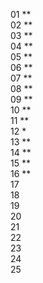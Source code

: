 01 \*\*  
02 \*\*  
03 \*\*  
04 \*\*  
05 \*\*  
06 \*\*  
07 \*\*  
08 \*\*  
09 \*\*  
10 \*\*  
11 \*\*  
12 \*  
13 \*\*  
14 \*\*  
15 \*\*  
16 \*\*  
17  
18  
19  
20  
21  
22  
23  
24  
25
